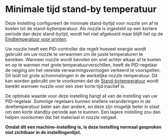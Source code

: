 Minimale tijd stand-by temperatuur
====
Deze instelling configureert de minimale stand-bytijd voor nozzle om af te koelen tot de stand-bytemperatuur. Als nozzle is ingesteld op een kortere periode dan deze stand-bytijd, wordt het niet afgekoeld maar blijft het op de [Eindtemperatuur voor printen](../material/material_final_print_temperature.md).

Uw nozzle heeft een PID-controller die regelt hoeveel energie wordt gebruikt om uw nozzle te verwarmen om de juiste temperaturen te bereiken. Wanneer nozzle wordt bevolen om snel achter elkaar af te koelen en op te warmen met grote temperatuurverschillen, heeft de PID-regelaar de neiging om het vereiste verwarmingsvermogen verkeerd te voorspellen. Dit leidt tot grote schommelingen in de werkelijke nozzle-temperatuur. Dit kan worden gebruikt om te voorkomen dat de [Stand-bytemperatuur](../material/material_standby_temperature.md) wordt bereikt wanneer nozzle voor een zeer korte tijd inactief is.

De optimale waarde voor deze instelling hangt af van de instelling van uw PID-regelaar. Sommige regelaars kunnen snellere veranderingen in de doeltemperatuur beter aan dan andere, en deze zijn mogelijk beter in staat om een korte standby-periode aan te kunnen. Een lagere instelling zou dan helpen voorkomen dat het materiaal in nozzle vergaat.

**Omdat dit een machine-instelling is, is deze instelling normaal gesproken niet zichtbaar in de instellingenlijst.**